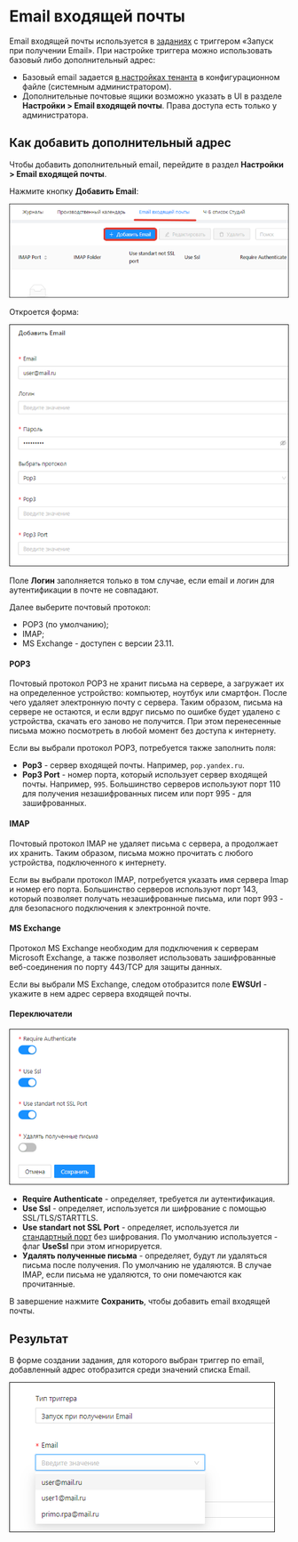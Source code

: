 # Email входящей почты

Email входящей почты используется в [заданиях](https://docs.primo-rpa.ru/primo-rpa/orchestrator/basics/tasks) с триггером «Запуск при получении Email». При настройке триггера можно использовать базовый либо дополнительный адрес:
* Базовый email задается [в настройках тенанта](https://docs.primo-rpa.ru/primo-rpa/orchestrator/deployment/tenants) в конфигурационном файле (системным администратором).
* Дополнительные почтовые ящики возможно указать в UI в разделе **Настройки > Email входящей почты**. Права доступа есть только у администратора. 

## Как добавить дополнительный адрес

Чтобы добавить дополнительный email, перейдите в раздел **Настройки > Email входящей почты**. 

Нажмите кнопку **Добавить Email**:

![](../resources/settings/email-tab.png)

Откроется форма:

![](../resources/settings/add-email-form-1-part.png)

Поле **Логин** заполняется только в том случае, если email и логин для аутентификации в почте не совпадают.

Далее выберите почтовый протокол:
* POP3 (по умолчанию);
* IMAP;
* MS Exchange - доступен с версии 23.11.

#### POP3

Почтовый протокол POP3 не хранит письма на сервере, а загружает их на определенное устройство: компьютер, ноутбук или смартфон. После чего удаляет электронную почту с сервера. Таким образом, письма на сервере не остаются, и если вдруг письмо по ошибке будет удалено с устройства, скачать его заново не получится. При этом перенесенные письма можно посмотреть в любой момент без доступа к интернету.

Если вы выбрали протокол POP3, потребуется также заполнить поля:
* **Pop3** - сервер входящей почты. Например, `pop.yandex.ru`.
* **Pop3 Port** - номер порта, который использует сервер входящей почты. Например, `995`. Большинство серверов используют порт 110 для получения незашифрованных писем или порт 995 - для зашифрованных.

#### IMAP

Почтовый протокол IMAP не удаляет письма с сервера, а продолжает их хранить. Таким образом, письма можно прочитать с любого устройства, подключенного к интернету. 

Если вы выбрали протокол IMAP, потребуется указать имя сервера Imap и номер его порта. Большинство серверов используют порт 143, который позволяет получать незашифрованные письма, или порт 993 - для безопасного подключения к электронной почте. 

#### MS Exchange

Протокол MS Exchange необходим для подключения к серверам Microsoft Exchange, а также позволяет использовать зашифрованные веб-соединения по порту 443/TCP для защиты данных. 

Если вы выбрали MS Exchange, следом отобразится поле **EWSUrl** - укажите в нем адрес сервера входящей почты.

#### Переключатели

![](../resources/settings/add-email-form-2-part.png)

* **Require Authenticate** - определяет, требуется ли аутентификация.
* **Use Ssl** - определяет, используется ли шифрование с помощью SSL/TLS/STARTTLS.
* **Use standart not SSL Port** - определяет, используется ли [стандартный порт](https://github.com/jstedfast/MailKit/blob/master/FAQ.md#ssl-handshake-exception) без шифрования. По умолчанию используется - флаг **UseSsl** при этом игнорируется.
* **Удалять полученные письма** - определяет, будут ли удаляться письма после получения. По умолчанию не удаляются. В случае IMAP, если письма не удаляются, то они помечаются как прочитанные.

В завершение нажмите **Сохранить**, чтобы добавить email входящей почты. 

## Результат

В форме создании задания, для которого выбран триггер по email, добавленный адрес отобразится среди значений списка Email.

![](../resources/settings/email-task-add-email-2.png)





